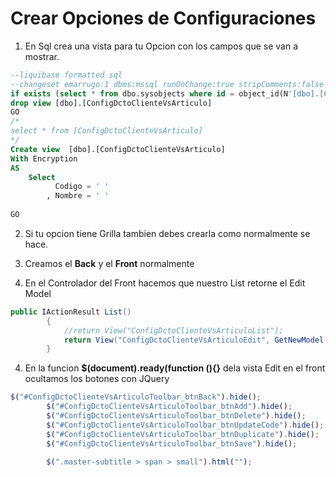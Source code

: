 # Crear Opciones de Configuraciones

1.	En Sql crea una vista para tu Opcion con los campos que se van a mostrar.
```sql
--liquibase formatted sql
--changeset emarrugo:1 dbms:mssql runOnChange:true stripComments:false endDelimiter:GO
if exists (select * from dbo.sysobjects where id = object_id(N'[dbo].[ConfigDctoClienteVsArticulo]') and OBJECTPROPERTY(id, N'IsView') = 1)
drop view [dbo].[ConfigDctoClienteVsArticulo]
GO
/*
select * from [ConfigDctoClienteVsArticulo]
*/
Create view  [dbo].[ConfigDctoClienteVsArticulo]
With Encryption
AS
	Select 
		  Codigo = ' '
		, Nombre = ' '
		
GO
```
2.	Si tu opcion tiene Grilla tambien debes crearla como normalmente se hace.

3.	Creamos el **Back** y el **Front** normalmente

4.	En el Controlador del Front hacemos que nuestro List retorne el Edit Model
```c#
public IActionResult List()
		{
			//return View("ConfigDctoClienteVsArticuloList");
			return View("ConfigDctoClienteVsArticuloEdit", GetNewModel());
		}
```

4.	En la funcion **$(document).ready(function (){}** dela vista Edit en el front ocultamos los botones con JQuery
```js
$("#ConfigDctoClienteVsArticuloToolbar_btnBack").hide();
		$("#ConfigDctoClienteVsArticuloToolbar_btnAdd").hide();
		$("#ConfigDctoClienteVsArticuloToolbar_btnDelete").hide();
		$("#ConfigDctoClienteVsArticuloToolbar_btnUpdateCode").hide();
		$("#ConfigDctoClienteVsArticuloToolbar_btnDuplicate").hide();
		$("#ConfigDctoClienteVsArticuloToolbar_btnSave").hide();

		$(".master-subtitle > span > small").html("");
```
